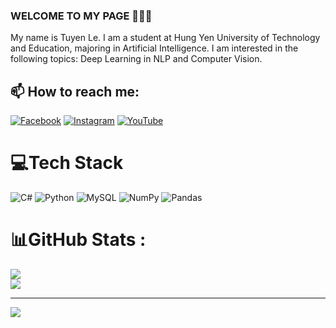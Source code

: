 ### WELCOME TO MY PAGE 👋👋👋
My name is Tuyen Le. 
I am a student at Hung Yen University of Technology and Education, majoring in Artificial Intelligence.
I am interested in the following topics: Deep Learning in NLP and Computer Vision. 
## 📫 How to reach me: 
[![Facebook](https://img.shields.io/badge/Facebook-%231877F2.svg?logo=Facebook&logoColor=white)](https://facebook.com/https://www.facebook.com/tuyen.tyn/) [![Instagram](https://img.shields.io/badge/Instagram-%23E4405F.svg?logo=Instagram&logoColor=white)](https://instagram.com/https://www.instagram.com/tyn.009/) [![YouTube](https://img.shields.io/badge/YouTube-%23FF0000.svg?logo=YouTube&logoColor=white)](https://youtube.com/c/https://www.youtube.com/channel/UCtf3BG0ituu1C_wfAtXdwQg) 

# 💻Tech Stack
![C#](https://img.shields.io/badge/c%23-%23239120.svg?style=for-the-badge&logo=c-sharp&logoColor=white) ![Python](https://img.shields.io/badge/python-3670A0?style=for-the-badge&logo=python&logoColor=ffdd54) ![MySQL](https://img.shields.io/badge/mysql-%2300f.svg?style=for-the-badge&logo=mysql&logoColor=white) ![NumPy](https://img.shields.io/badge/numpy-%23013243.svg?style=for-the-badge&logo=numpy&logoColor=white) ![Pandas](https://img.shields.io/badge/pandas-%23150458.svg?style=for-the-badge&logo=pandas&logoColor=white)
# 📊GitHub Stats :
![](https://github-readme-stats.vercel.app/api?username=tuyenle009&theme=radical&hide_border=false&include_all_commits=true&count_private=false)<br/>
![](https://github-readme-stats.vercel.app/api/top-langs/?username=tuyenle009&theme=radical&hide_border=false&include_all_commits=true&count_private=false&layout=compact)

---
[![](https://visitcount.itsvg.in/api?id=tuyenle009&icon=0&color=0)](https://visitcount.itsvg.in)


